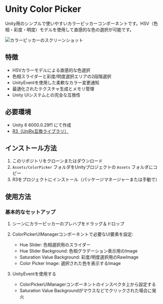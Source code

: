 # Unity Color Picker

Unity用のシンプルで使いやすいカラーピッカーコンポーネントです。HSV（色相・彩度・明度）モデルを使用して直感的な色の選択が可能です。

![カラーピッカーのスクリーンショット]()  <!-- スクリーンショットを追加することをお勧めします -->

## 特徴

- HSVカラーモデルによる直感的な色選択
- 色相スライダーと彩度/明度選択エリアの2段階選択
- UnityEventを使用した柔軟なカラー変更通知
- 最適化されたテクスチャ生成とメモリ管理
- Unity UIシステムとの完全な互換性

## 必要環境

- Unity 6 6000.0.29f1 にて作成
- [R3（UniRx互換ライブラリ）](https://github.com/Cysharp/R3)

## インストール方法

1. このリポジトリをクローンまたはダウンロード
2. `Assets/ColorPicker` フォルダをUnityプロジェクトの `Assets` フォルダにコピー
3. R3をプロジェクトにインストール（パッケージマネージャーまたは手動で）

## 使用方法

### 基本的なセットアップ

1. シーンにカラーピッカーのプレハブをドラッグ＆ドロップ
2. ColorPickerUIManagerコンポーネントで必要なUI要素を設定:
   - Hue Slider: 色相選択用のスライダー
   - Hue Slider Background: 色相グラデーション表示用のImage
   - Saturation Value Background: 彩度/明度選択用のRawImage
   - Color Picker Image: 選択された色を表示するImage

3. UnityEventを使用する
   - ColorPickerUIManagerコンポーネントのインスペクタ上から設定する
   - Saturation Value Backgroundがマウスなどでクリックされた場合に発火  
 
